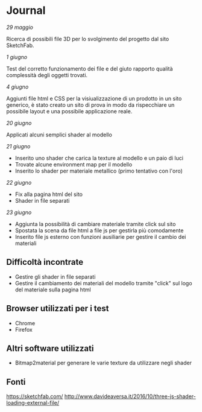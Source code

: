# Journal

*29 maggio*

Ricerca di possibili file 3D per lo svolgimento del progetto dal sito SketchFab.

*1 giugno*

Test del corretto funzionamento dei file e del giuto rapporto qualità complessità degli oggetti trovati.

*4 giugno*

Aggiunti file html e CSS per la visiualizzazione di un prodotto in un sito generico, è stato creato un sito di prova in modo da rispecchiare un possibile layout e una possibile applicazione reale.

*20 giugno*

Applicati alcuni semplici shader al modello

*21 giugno*

* Inserito uno shader che carica la texture al modello e un paio di luci
* Trovate alcune environment map per il modello
* Inserito lo shader per materiale metallico (primo tentativo con l'oro)

*22 giugno*

* Fix alla pagina html del sito
* Shader in file separati

*23 giugno*

* Aggiunta la possibilità di cambiare materiale tramite click sul sito
* Spostata la scena da file html a file js per gestirla più comodamente
* Inserito file js esterno con funzioni ausiliarie per gestire il cambio dei materiali

## Difficoltà incontrate

* Gestire gli shader in file separati
* Gestire il cambiamento dei materiali del modello tramite "click" sul logo del materiale sulla pagina html

## Browser utilizzati per i test

* Chrome
* Firefox

## Altri software utilizzati

* Bitmap2material per generare le varie texture da utilizzare negli shader

## Fonti

https://sketchfab.com/
http://www.davideaversa.it/2016/10/three-js-shader-loading-external-file/
